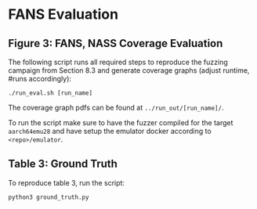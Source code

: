 # FANS Evaluation

## Figure 3: FANS, NASS Coverage Evaluation

The following script runs all required steps to reproduce the fuzzing campaign from Section 8.3 and generate coverage graphs (adjust runtime, #runs accordingly):

```
./run_eval.sh [run_name] 
```

The coverage graph pdfs can be found at `../run_out/[run_name]/`.

To run the script make sure to have the fuzzer compiled for the target `aarch64emu28` and have setup the emulator docker according to `<repo>/emulator`.

## Table 3: Ground Truth 

To reproduce table 3, run the script:
```
python3 ground_truth.py
```

